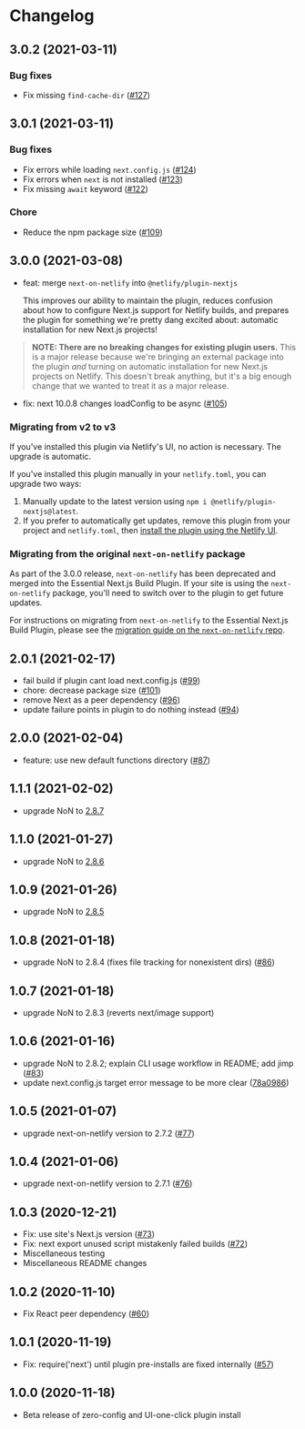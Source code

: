 # Changelog

## 3.0.2 (2021-03-11)

### Bug fixes

- Fix missing `find-cache-dir` ([#127](https://github.com/netlify/netlify-plugin-nextjs/pull/127))

## 3.0.1 (2021-03-11)

### Bug fixes

- Fix errors while loading `next.config.js` ([#124](https://github.com/netlify/netlify-plugin-nextjs/pull/124))
- Fix errors when `next` is not installed ([#123](https://github.com/netlify/netlify-plugin-nextjs/pull/123))
- Fix missing `await` keyword ([#122](https://github.com/netlify/netlify-plugin-nextjs/pull/122))

### Chore

- Reduce the npm package size ([#109](https://github.com/netlify/netlify-plugin-nextjs/pull/109))

## 3.0.0 (2021-03-08)

- feat: merge `next-on-netlify` into `@netlify/plugin-nextjs`

  This improves our ability to maintain the plugin, reduces confusion about how to configure Next.js support for Netlify builds, and prepares the plugin for something we're pretty dang excited about: automatic installation for new Next.js projects!

> **NOTE: There are no breaking changes for existing plugin users.** This is a major release because we're bringing an external package into the plugin _and_ turning on automatic installation for new Next.js projects on Netlify. This doesn't break anything, but it's a big enough change that we wanted to treat it as a major release.

- fix: next 10.0.8 changes loadConfig to be async ([#105](https://github.com/netlify/netlify-plugin-nextjs/pull/105))

### Migrating from v2 to v3

If you've installed this plugin via Netlify's UI, no action is necessary. The upgrade is automatic.

If you've installed this plugin manually in your `netlify.toml`, you can upgrade two ways:

1. Manually update to the latest version using `npm i @netlify/plugin-nextjs@latest`.
2. If you prefer to automatically get updates, remove this plugin from your project and `netlify.toml`, then [install the plugin using the Netlify UI](http://app.netlify.com/plugins/@netlify/plugin-nextjs/install).

### Migrating from the original `next-on-netlify` package

As part of the 3.0.0 release, `next-on-netlify` has been deprecated and merged into the Essential Next.js Build Plugin. If your site is using the `next-on-netlify` package, you'll need to switch over to the plugin to get future updates.

For instructions on migrating from `next-on-netlify` to the Essential Next.js Build Plugin, please see the [migration guide on the `next-on-netlify` repo](https://github.com/netlify/next-on-netlify/blob/main/MIGRATING.md).

## 2.0.1 (2021-02-17)

- fail build if plugin cant load next.config.js ([#99](https://github.com/netlify/netlify-plugin-nextjs/pull/99))
- chore: decrease package size ([#101](https://github.com/netlify/netlify-plugin-nextjs/pull/101))
- remove Next as a peer dependency ([#96](https://github.com/netlify/netlify-plugin-nextjs/pull/96))
- update failure points in plugin to do nothing instead ([#94](https://github.com/netlify/netlify-plugin-nextjs/pull/94))

## 2.0.0 (2021-02-04)

- feature: use new default functions directory ([#87](https://github.com/netlify/netlify-plugin-nextjs/pull/87))

## 1.1.1 (2021-02-02)

- upgrade NoN to [2.8.7](https://github.com/netlify/next-on-netlify/releases/tag/v2.8.7)

## 1.1.0 (2021-01-27)

- upgrade NoN to [2.8.6](https://github.com/netlify/next-on-netlify/releases/tag/v2.8.6)

## 1.0.9 (2021-01-26)

- upgrade NoN to [2.8.5](https://github.com/netlify/next-on-netlify/releases/tag/v2.8.5)

## 1.0.8 (2021-01-18)

- upgrade NoN to 2.8.4 (fixes file tracking for nonexistent dirs) ([#86](https://github.com/netlify/netlify-plugin-nextjs/pull/86))

## 1.0.7 (2021-01-18)

- upgrade NoN to 2.8.3 (reverts next/image support)

## 1.0.6 (2021-01-16)

- upgrade NoN to 2.8.2; explain CLI usage workflow in README; add jimp ([#83](https://github.com/netlify/netlify-plugin-nextjs/pull/83))
- update next.config.js target error message to be more clear ([78a0986](https://github.com/netlify/netlify-plugin-nextjs/commit/78a0986548af877678834f20302b2b2ee88063e4))

## 1.0.5 (2021-01-07)

- upgrade next-on-netlify version to 2.7.2 ([#77](https://github.com/netlify/netlify-plugin-nextjs/pull/77))

## 1.0.4 (2021-01-06)

- upgrade next-on-netlify version to 2.7.1 ([#76](https://github.com/netlify/netlify-plugin-nextjs/pull/76))

## 1.0.3 (2020-12-21)

- Fix: use site's Next.js version ([#73](https://github.com/netlify/netlify-plugin-nextjs/pull/73))
- Fix: next export unused script mistakenly failed builds ([#72](https://github.com/netlify/netlify-plugin-nextjs/pull/72))
- Miscellaneous testing
- Miscellaneous README changes

## 1.0.2 (2020-11-10)

- Fix React peer dependency ([#60](https://github.com/netlify/netlify-plugin-nextjs/pull/60))

## 1.0.1 (2020-11-19)

- Fix: require('next') until plugin pre-installs are fixed internally ([#57](https://github.com/netlify/netlify-plugin-nextjs/pull/57))

## 1.0.0 (2020-11-18)

- Beta release of zero-config and UI-one-click plugin install
